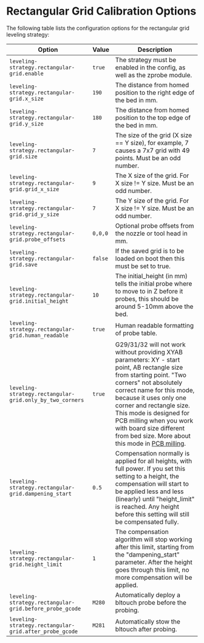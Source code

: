 
# Rectangular Grid Calibration Options

The following table lists the configuration options for the rectangular grid leveling strategy:

| Option | Value | Description |
| ------ | ----- | ----------- |
| `leveling-strategy.rectangular-grid.enable` | `true` | The strategy must be enabled in the config, as well as the zprobe module. |
| `leveling-strategy.rectangular-grid.x_size` | `190` | The distance from homed position to the right edge of the bed in mm. |
| `leveling-strategy.rectangular-grid.y_size` | `180` | The distance from homed position to the top edge of the bed in mm. |
| `leveling-strategy.rectangular-grid.size` | `7` | The size of the grid (X size == Y size), for example, 7 causes a 7x7 grid with 49 points. Must be an odd number. |
| `leveling-strategy.rectangular-grid.grid_x_size` | `9` | The X size of the grid. For X size != Y size. Must be an odd number. |
| `leveling-strategy.rectangular-grid.grid_y_size` | `7` | The Y size of the grid. For X size != Y size. Must be an odd number. |
| `leveling-strategy.rectangular-grid.probe_offsets` | `0,0,0` | Optional probe offsets from the nozzle or tool head in mm. |
| `leveling-strategy.rectangular-grid.save` | `false` | If the saved grid is to be loaded on boot then this must be set to true. |
| `leveling-strategy.rectangular-grid.initial_height` | `10` | The initial_height (in mm) tells the initial probe where to move to in Z before it probes, this should be around 5-10mm above the bed. |
| `leveling-strategy.rectangular-grid.human_readable` | `true` | Human readable formatting of probe table. |
| `leveling-strategy.rectangular-grid.only_by_two_corners` | `true` | G29/31/32 will not work without providing XYAB parameters: XY - start point, AB rectangle size from starting point. "Two corners" not absolutely correct name for this mode, because it uses only one corner and rectangle size. This mode is designed for PCB milling when you work with board size different from bed size. More about this mode in [PCB milling](pcb-milling). |
| `leveling-strategy.rectangular-grid.dampening_start` | `0.5` | Compensation normally is applied for all heights, with full power. If you set this setting to a height, the compensation will start to be applied less and less (linearly) until "height_limit" is reached. Any height before this setting will still be compensated fully. |
| `leveling-strategy.rectangular-grid.height_limit` | `1` | The compensation algorithm will stop working after this limit, starting from the "dampening_start" parameter. After the height goes through this limit, no more compensation will be applied. |
| `leveling-strategy.rectangular-grid.before_probe_gcode` | `M280` | Automatically deploy a bltouch probe before the probing. |
| `leveling-strategy.rectangular-grid.after_probe_gcode` | `M281` | Automatically stow the bltouch after probing. |
